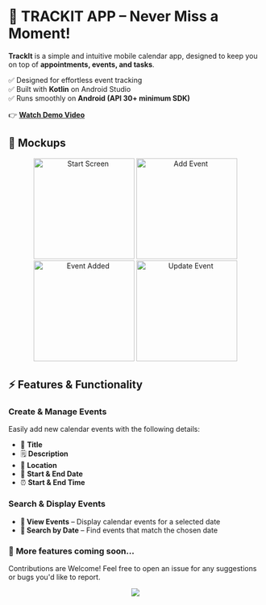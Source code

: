 # 🚀 TRACKIT APP – Never Miss a Moment!  

**TrackIt** is a simple and intuitive mobile calendar app, designed to keep you on top of **appointments, events, and tasks**.

✅ Designed for effortless event tracking  
✅ Built with **Kotlin** on Android Studio  
✅ Runs smoothly on **Android (API 30+ minimum SDK)**  

👉 [**Watch Demo Video**](https://youtu.be/Veb949ccc0k)  


## 📱 Mockups  

<p align="center">
  <img src="https://github.com/user-attachments/assets/fb56bef5-5c8d-44e8-9727-ddf8b5a09cef" alt="Start Screen" width="200">
  <img src="https://github.com/user-attachments/assets/194e381d-3a2b-4b9a-8c55-eea0a84a1e74" alt="Add Event" width="200">
  <img src="https://github.com/user-attachments/assets/c8a65582-833f-4139-8ed8-044d46eade52" alt="Event Added" width="200">
  <img src="https://github.com/user-attachments/assets/7e5aae5f-98c4-40d9-821d-3556453e65ce" alt="Update Event" width="200">
</p>


## ⚡ Features & Functionality  

### Create & Manage Events  
Easily add new calendar events with the following details:  
- 📝 **Title**  
- 🗒 **Description**  
- 📍 **Location**  
- 📅 **Start & End Date**  
- ⏰ **Start & End Time**  

### Search & Display Events  
- **📆 View Events** – Display calendar events for a selected date  
- **🔎 Search by Date** – Find events that match the chosen date  

### 🚀 **More features coming soon…**  
Contributions are Welcome! Feel free to open an issue for any suggestions or bugs you'd like to report.

<p align="center">
  <img src=(https://github.com/user-attachments/assets/e36200a5-f36f-4da7-b7bf-12673aa706c9">
</p>

